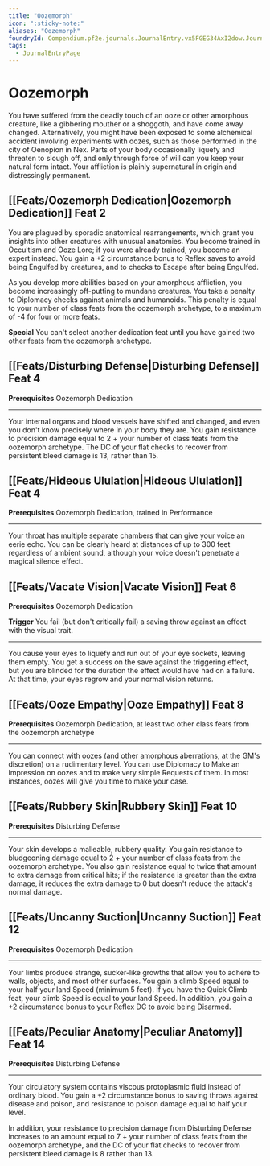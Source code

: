 ```yaml
---
title: "Oozemorph"
icon: ":sticky-note:"
aliases: "Oozemorph"
foundryId: Compendium.pf2e.journals.JournalEntry.vx5FGEG34AxI2dow.JournalEntryPage.tJQ5f8C8m5gpZsF1
tags:
  - JournalEntryPage
---
```


# Oozemorph
You have suffered from the deadly touch of an ooze or other amorphous creature, like a gibbering mouther or a shoggoth, and have come away changed. Alternatively, you might have been exposed to some alchemical accident involving experiments with oozes, such as those performed in the city of Oenopion in Nex. Parts of your body occasionally liquefy and threaten to slough off, and only through force of will can you keep your natural form intact. Your affliction is plainly supernatural in origin and distressingly permanent.

## [[Feats/Oozemorph Dedication|Oozemorph Dedication]] Feat 2

You are plagued by sporadic anatomical rearrangements, which grant you insights into other creatures with unusual anatomies. You become trained in Occultism and Ooze Lore; if you were already trained, you become an expert instead. You gain a +2 circumstance bonus to Reflex saves to avoid being Engulfed by creatures, and to checks to Escape after being Engulfed.

As you develop more abilities based on your amorphous affliction, you become increasingly off-putting to mundane creatures. You take a penalty to Diplomacy checks against animals and humanoids. This penalty is equal to your number of class feats from the oozemorph archetype, to a maximum of -4 for four or more feats.

**Special** You can't select another dedication feat until you have gained two other feats from the oozemorph archetype.

## [[Feats/Disturbing Defense|Disturbing Defense]] Feat 4

**Prerequisites** Oozemorph Dedication

* * *

Your internal organs and blood vessels have shifted and changed, and even you don't know precisely where in your body they are. You gain resistance to precision damage equal to 2 + your number of class feats from the oozemorph archetype. The DC of your flat checks to recover from persistent bleed damage is 13, rather than 15.

## [[Feats/Hideous Ululation|Hideous Ululation]] Feat 4

**Prerequisites** Oozemorph Dedication, trained in Performance

* * *

Your throat has multiple separate chambers that can give your voice an eerie echo. You can be clearly heard at distances of up to 300 feet regardless of ambient sound, although your voice doesn't penetrate a magical silence effect.

## [[Feats/Vacate Vision|Vacate Vision]] Feat 6

**Prerequisites** Oozemorph Dedication

**Trigger** You fail (but don't critically fail) a saving throw against an effect with the visual trait.

* * *

You cause your eyes to liquefy and run out of your eye sockets, leaving them empty. You get a success on the save against the triggering effect, but you are blinded for the duration the effect would have had on a failure. At that time, your eyes regrow and your normal vision returns.

## [[Feats/Ooze Empathy|Ooze Empathy]] Feat 8

**Prerequisites** Oozemorph Dedication, at least two other class feats from the oozemorph archetype

* * *

You can connect with oozes (and other amorphous aberrations, at the GM's discretion) on a rudimentary level. You can use Diplomacy to Make an Impression on oozes and to make very simple Requests of them. In most instances, oozes will give you time to make your case.

## [[Feats/Rubbery Skin|Rubbery Skin]] Feat 10

**Prerequisites** Disturbing Defense

* * *

Your skin develops a malleable, rubbery quality. You gain resistance to bludgeoning damage equal to 2 + your number of class feats from the oozemorph archetype. You also gain resistance equal to twice that amount to extra damage from critical hits; if the resistance is greater than the extra damage, it reduces the extra damage to 0 but doesn't reduce the attack's normal damage.

## [[Feats/Uncanny Suction|Uncanny Suction]] Feat 12

**Prerequisites** Oozemorph Dedication

* * *

Your limbs produce strange, sucker-like growths that allow you to adhere to walls, objects, and most other surfaces. You gain a climb Speed equal to your half your land Speed (minimum 5 feet). If you have the Quick Climb feat, your climb Speed is equal to your land Speed. In addition, you gain a +2 circumstance bonus to your Reflex DC to avoid being Disarmed.

## [[Feats/Peculiar Anatomy|Peculiar Anatomy]] Feat 14

**Prerequisites** Disturbing Defense

* * *

Your circulatory system contains viscous protoplasmic fluid instead of ordinary blood. You gain a +2 circumstance bonus to saving throws against disease and poison, and resistance to poison damage equal to half your level.

In addition, your resistance to precision damage from Disturbing Defense increases to an amount equal to 7 + your number of class feats from the oozemorph archetype, and the DC of your flat checks to recover from persistent bleed damage is 8 rather than 13.